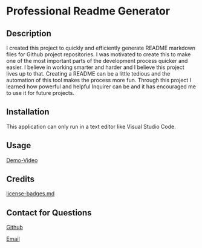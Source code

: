 
  
  # Professional Readme Generator

  ## Description
  I created this project to quickly and efficiently generate README markdown files for Github project repositories. I was motivated to create this to make one of the most important parts of the development process quicker and easier. I believe in working smarter and harder and I believe this project lives up to that. Creating a README can be a little tedious and the automation of this tool makes the process more fun. Through this project I learned how powerful and helpful Inquirer can be and it has encouraged me to use it for future projects. 

  ## Installation
  This application can only run in a text editor like Visual Studio Code.

  ## Usage
  
  [Demo-Video](/assets/usage/README-generator.mov)

  ## Credits
  [license-badges.md]()

  ## Contact for Questions
  [Github](https://www.github.com/jesse-howell)

  [Email](mailto:jessehowell.dev@tutanota.com)
  